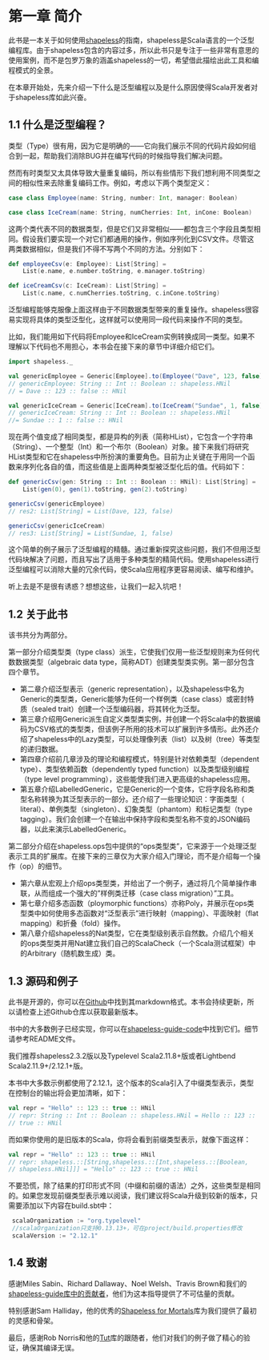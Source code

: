 # 第一章 简介

此书是一本关于如何使用[shapeless](https://github.com/milessabin/shapeless)的指南，shapeless是Scala语言的一个泛型编程库。由于shapeless包含的内容过多，所以此书只是专注于一些非常有意思的使用案例，而不是包罗万象的涵盖shapeless的一切，希望借此描绘出此工具和编程模式的全景。

在本章开始处，先来介绍一下什么是泛型编程以及是什么原因使得Scala开发者对于shapeless库如此兴奋。

## 1.1 什么是泛型编程？ <a id="11-&#x4EC0;&#x4E48;&#x662F;&#x6CDB;&#x578B;&#x7F16;&#x7A0B;&#xFF1F;"></a>

类型（Type）很有用，因为它是明确的——它向我们展示不同的代码片段如何组合到一起，帮助我们消除BUG并在编写代码的时候指导我们解决问题。

然而有时类型又太具体导致大量重复编码，所以有些情形下我们想利用不同类型之间的相似性来去除重复编码工作。例如，考虑以下两个类型定义：

```scala
case class Employee(name: String, number: Int, manager: Boolean)

case class IceCream(name: String, numCherries: Int, inCone: Boolean)
```

这两个类代表不同的数据类型，但是它们又非常相似——都包含三个字段且类型相同。假设我们要实现一个对它们都通用的操作，例如序列化到CSV文件。尽管这两类数据相似，但是我们不得不写两个不同的方法。分别如下：

```scala
def employeeCsv(e: Employee): List[String] = 
    List(e.name, e.number.toString, e.manager.toString)

def iceCreamCsv(c: IceCream): List[String] = 
    List(c.name, c.numCherries.toString, c.inCone.toString)
```

泛型编程能够克服像上面这样由于不同数据类型带来的重复操作。shapeless很容易实现将具体的类型泛型化，这样就可以使用同一段代码来操作不同的类型。

比如，我们能用如下代码将Employee和IceCream实例转换成同一类型。如果不理解以下代码也不用担心，本书会在接下来的章节中详细介绍它们。

```scala
import shapeless._

val genericEmployee = Generic[Employee].to(Employee("Dave", 123, false)) 
// genericEmployee: String :: Int :: Boolean :: shapeless.HNil 
// = Dave :: 123 :: false :: HNil

val genericIceCream = Generic[IceCream].to(IceCream("Sundae", 1, false)) 
// genericIceCream: String :: Int :: Boolean :: shapeless.HNil 
//= Sundae :: 1 :: false :: HNil
```

现在两个值变成了相同类型，都是异构的列表（简称HList），它包含一个字符串（String）、一个整型（Int）和一个布尔（Boolean）对象。接下来我们将研究HList类型和它在shapeless中所扮演的重要角色。目前为止关键在于用同一个函数来序列化各自的值，而这些值是上面两种类型被泛型化后的值。代码如下：

```scala
def genericCsv(gen: String :: Int :: Boolean :: HNil): List[String] = 
    List(gen(0), gen(1).toString, gen(2).toString)

genericCsv(genericEmployee) 
// res2: List[String] = List(Dave, 123, false)

genericCsv(genericIceCream) 
// res3: List[String] = List(Sundae, 1, false)
```

这个简单的例子展示了泛型编程的精髓。通过重新探究这些问题，我们不但用泛型代码块解决了问题，而且写出了适用于多种类型的精简代码。使用shapeless进行泛型编程可以消除大量的冗余代码，使Scala应用程序更容易阅读、编写和维护。

听上去是不是很有诱惑？想想这些，让我们一起入坑吧！

## 1.2 关于此书 <a id="12-&#x5173;&#x4E8E;&#x6B64;&#x4E66;"></a>

该书共分为两部分。

第一部分介绍类型类（type class）派生，它使我们仅用一些泛型规则来为任何代数数据类型（algebraic data type，简称ADT）创建类型类实例。第一部分包含四个章节。

* 第二章介绍泛型表示（generic representation），以及shapeless中名为Generic的类型类，Generic能够为任何一个样例类（case class）或密封特质（sealed trait）创建一个泛型编码器，将其转化为泛型。
* 第三章介绍用Generic派生自定义类型类实例，并创建一个将Scala中的数据编码为CSV格式的类型类，但该例子所用的技术可以扩展到许多情形。此外还介绍了shapeless中的Lazy类型，可以处理像列表（list）以及树（tree）等类型的递归数据。
* 第四章介绍前几章涉及的理论和编程模式，特别是针对依赖类型（dependent type）、类型依赖函数（dependently typed function）以及类型级别编程（type level programming），这些能使我们进入更高级的shapeless应用。
* 第五章介绍LabelledGeneric，它是Generic的一个变体，它将字段名称和类型名称转换为其泛型表示的一部分。还介绍了一些理论知识：字面类型（ literal）、单例类型（singleton）、幻象类型（phantom）和标记类型（type tagging）。我们会创建一个在输出中保持字段和类型名称不变的JSON编码器，以此来演示LabelledGeneric。

第二部分介绍在shapeless.ops包中提供的“ops类型类”，它来源于一个处理泛型表示工具的扩展库。在接下来的三章仅为大家介绍入门理论，而不是介绍每一个操作（op）的细节。

* 第六章从宏观上介绍ops类型类，并给出了一个例子，通过将几个简单操作串联，从而组成一个强大的”样例类迁移（case class migration）”工具。
* 第七章介绍多态函数（ploymorphic functions）亦称Poly，并展示在ops类型类中如何使用多态函数对“泛型表示”进行映射（mapping）、平面映射（flat mapping）和折叠（fold）操作。
* 第八章介绍shapeless的Nat类型，它在类型级别表示自然数。介绍几个相关的ops类型类并用Nat建立我们自己的ScalaCheck（一个Scala测试框架）中的Arbitrary（随机数生成）类。

## 1.3 源码和例子 <a id="13-&#x6E90;&#x7801;&#x548C;&#x4F8B;&#x5B50;"></a>

此书是开源的，你可以在[Github](https://github.com/underscoreio/shapeless-guide)中找到其markdown格式。本书会持续更新，所以请检查上述Github仓库以获取最新版本。

书中的大多数例子已经实现，你可以在[shapeless-guide-code](https://github.com/underscoreio/shapeless-guide-code)中找到它们。细节请参考README文件。

我们推荐shapeless2.3.2版以及Typelevel Scala2.11.8+版或者Lightbend Scala2.11.9+/2.12.1+版。

本书中大多数示例都使用了2.12.1，这个版本的Scala引入了中缀类型表示，类型在控制台的输出将会更加清晰，如下：

```scala
val repr = "Hello" :: 123 :: true :: HNil
// repr: String :: Int :: Boolean :: shapeless.HNil = Hello :: 123 ::
// true :: HNil
```

而如果你使用的是旧版本的Scala，你将会看到前缀类型表示，就像下面这样：

```scala
val repr = "Hello" :: 123 :: true :: HNil
// repr: shapeless.::[String,shapeless.::[Int,shapeless.::[Boolean,
// shapeless.HNil]]] = "Hello" :: 123 :: true :: HNil
```

不要恐慌，除了结果的打印形式不同（中缀和前缀的语法）之外，这些类型是相同的。如果您发现前缀类型表示难以阅读，我们建议将Scala升级到较新的版本，只需要添加以下内容在build.sbt中：

```scala
 scalaOrganization := "org.typelevel" 
 //scalaOrganization只支持0.13.13+，可在project/build.properties修改
 scalaVersion := "2.12.1"
```



## 1.4 致谢 <a id="14-&#x81F4;&#x8C22;"></a>

感谢Miles Sabin、Richard Dallaway、Noel Welsh、Travis Brown和我们的[shapeless-guide库中的贡献者](https://github.com/underscoreio/shapeless-guide/graphs/contributors)，他们为这本指导提供了不可估量的贡献。

特别感谢Sam Halliday，他的优秀的[Shapeless for Mortals](https://github.com/fommil/shapeless-for-mortals)库为我们提供了最初的灵感和骨架。

最后，感谢Rob Norris和他的[Tut](https://github.com/tpolecat/tut)库的跟随者，他们对我们的例子做了精心的验证，确保其编译无误。


